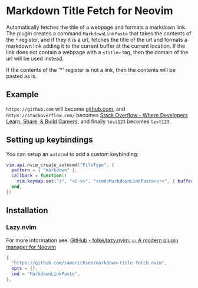 # Markdown Title Fetch for Neovim

Automatically fetches the title of a webpage and formats a markdown link. The plugin creates a command `MarkdownLinkPaste` that takes the contents of the `*` register, and if they it is a url, fetches the title of the url and formats a markdown link adding it to the current buffer at the current location. If the link does not contain a webpage with a `<title>` tag, then the domain of the url will be used instead.

If the contents of the '*' register is not a link, then the contents will be pasted as is.

## Example

`https://github.com` will become [github.com](https://github.com), and `https://stackoverflow.com/` becomes [Stack Overflow - Where Developers Learn, Share, &amp; Build Careers](https://stackoverflow.com/), and finally `test123` becomes `test123`.

## Setting up keybindings

You can setup an `autocmd` to add a custom keybinding:

```lua
vim.api.nvim_create_autocmd("FileType", {
  pattern = { "markdown" },
  callback = function()
    vim.keymap.set("i", "<C-v>", "<cmd>MarkdownLinkPaste<cr>", { buffer = true, silent = true })
  end,
})
```

## Installation

### Lazy.nvim

For more information see: [GitHub - folke/lazy.nvim: 💤 A modern plugin manager for Neovim](https://github.com/folke/lazy.nvim)

```lua
{
  "https://github.com/samerickson/markdown-title-fetch.nvim",
  opts = {},
  cmd = "MarkdownLinkPaste",
},
```
